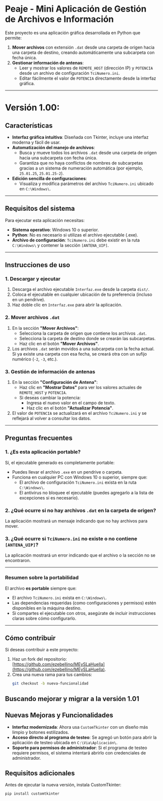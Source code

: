 # Peaje - Mini Aplicación de Gestión de Archivos e Información

Este proyecto es una aplicación gráfica desarrollada en Python que permite:
1. **Mover archivos** con extensión `.dat` desde una carpeta de origen hacia una carpeta de destino, creando automáticamente una subcarpeta con fecha única.
2. **Gestionar información de antenas**:
   - Leer y mostrar los valores de `REMOTE_HOST` (dirección IP) y `POTENCIA` desde un archivo de configuración `TciNumero.ini`.
   - Editar fácilmente el valor de `POTENCIA` directamente desde la interfaz gráfica.

---
# Versión 1.00:
## **Características**
- **Interfaz gráfica intuitiva**: Diseñada con Tkinter, incluye una interfaz moderna y fácil de usar.
- **Automatización del manejo de archivos**:
  - Busca y mueve todos los archivos `.dat` desde una carpeta de origen hacia una subcarpeta con fecha única.
  - Garantiza que no haya conflictos de nombres de subcarpetas gracias a un sistema de numeración automática (por ejemplo, `25.01.25`, `25.01.25-2`).
- **Edición sencilla de configuraciones**:
  - Visualiza y modifica parámetros del archivo `TciNumero.ini` ubicado en `C:\Windows\`.

---

## **Requisitos del sistema**
Para ejecutar esta aplicación necesitas:
- **Sistema operativo**: Windows 10 o superior.
- **Python**: No es necesario si utilizas el archivo ejecutable (.exe).
- **Archivo de configuración**: `TciNumero.ini` debe existir en la ruta `C:\Windows\` y contener la sección `[ANTENA_UIP]`.

---

## **Instrucciones de uso**

### **1. Descargar y ejecutar**
1. Descarga el archivo ejecutable `Interfaz.exe` desde la carpeta `dist/`.
2. Coloca el ejecutable en cualquier ubicación de tu preferencia (incluso en un pendrive).
3. Haz doble clic en `Interfaz.exe` para abrir la aplicación.

### **2. Mover archivos `.dat`**
1. En la sección **"Mover Archivos"**:
   - Selecciona la carpeta de origen que contiene los archivos `.dat`.
   - Selecciona la carpeta de destino donde se crearán las subcarpetas.
   - Haz clic en el botón **"Mover Archivos"**.
2. Los archivos `.dat` serán movidos a una subcarpeta con la fecha actual. Si ya existe una carpeta con esa fecha, se creará otra con un sufijo numérico (`-2`, `-3`, etc.).

### **3. Gestión de información de antenas**
1. En la sección **"Configuración de Antena"**:
   - Haz clic en **"Mostrar Datos"** para ver los valores actuales de `REMOTE_HOST` y `POTENCIA`.
   - Si deseas cambiar la potencia:
     - Ingresa el nuevo valor en el campo de texto.
     - Haz clic en el botón **"Actualizar Potencia"**.
2. El valor de `POTENCIA` se actualizará en el archivo `TciNumero.ini` y se reflejará al volver a consultar los datos.

---

## **Preguntas frecuentes**

### **1. ¿Es esta aplicación portable?**
Sí, el ejecutable generado es completamente portable:
- Puedes llevar el archivo `.exe` en un pendrive o carpeta.
- Funciona en cualquier PC con Windows 10 o superior, siempre que:
  - El archivo de configuración `TciNumero.ini` exista en la ruta `C:\Windows\`.
  - El antivirus no bloquee el ejecutable (puedes agregarlo a la lista de excepciones si es necesario).

### **2. ¿Qué ocurre si no hay archivos `.dat` en la carpeta de origen?**
La aplicación mostrará un mensaje indicando que no hay archivos para mover.

### **3. ¿Qué ocurre si `TciNumero.ini` no existe o no contiene `[ANTENA_UIP]`?**
La aplicación mostrará un error indicando que el archivo o la sección no se encontraron.

---

### **Resumen sobre la portabilidad**
El archivo **es portable** siempre que:
- El archivo `TciNumero.ini` exista en `C:\Windows\`.
- Las dependencias requeridas (como configuraciones y permisos) estén disponibles en la máquina destino.
- Si compartes el ejecutable con otros, asegúrate de incluir instrucciones claras sobre cómo configurarlo.

---

## **Cómo contribuir**
Si deseas contribuir a este proyecto:
1. Haz un fork del repositorio: [https://github.com/ezebellino/MEySLaHuella](https://github.com/ezebellino/MEySLaHuella).
2. Crea una nueva rama para tus cambios:
   ```bash
   git checkout -b nueva-funcionalidad

## Buscando mejorar y migrar a la versión 1.01
## **Nuevas Mejoras y Funcionalidades**
- **Interfaz modernizada**: Ahora usa `CustomTkinter` con un diseño más limpio y botones estilizados.
- **Acceso directo al programa de testeo**: Se agregó un botón para abrir la aplicación de testeo ubicada en `C:\Via\Aplicación\`.
- **Soporte para permisos de administrador**: Si el programa de testeo requiere permisos, el sistema intentará abrirlo con credenciales de administrador.

## **Requisitos adicionales**
Antes de ejecutar la nueva versión, instala CustomTkinter:
```bash
pip install customtkinter
